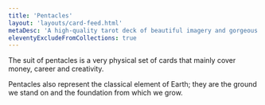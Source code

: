 ```yaml
---
title: 'Pentacles'
layout: 'layouts/card-feed.html'
metaDesc: 'A high-quality tarot deck of beautiful imagery and gorgeous colour to help you connect with the meanings behind tarot.'
eleventyExcludeFromCollections: true
---
```


The suit of pentacles is a very physical set of cards that mainly cover money, career and creativity.

Pentacles also represent the classical element of Earth; they are the ground we stand on and the foundation from which we grow.